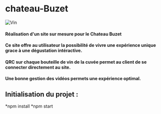 # chateau-Buzet

![Vin](https://www.nouslesvigneronsdebuzet.fr/images/vin/20220601/6297158d23570_origine.png "wine bottle")

#### Réalisation d'un site sur mesure pour le Chateau Buzet
#### Ce site offre au utilisateur la possibilité de vivre une expérience unique grace à une dégustation intéractive.
#### QRC sur chaque bouteille de vin de la cuvée permet au client de se connecter directement au site.
#### Une bonne gestion des vidéos permets une expérience optimal.

## Initialisation du projet :
  *npm install
  *npm start
